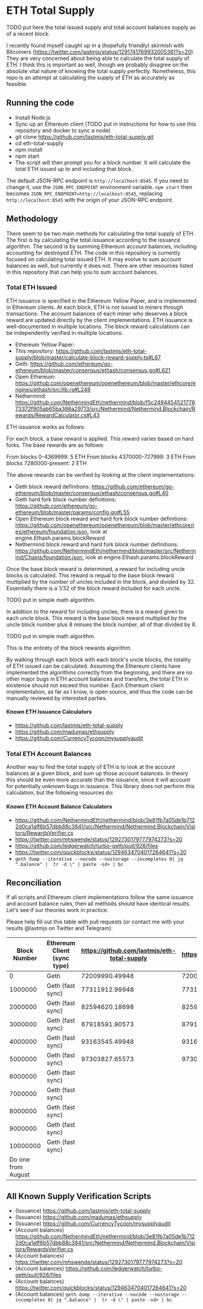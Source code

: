 # ETH Total Supply

TODO put here the total issued supply and total account balances supply as of a recent block.

I recently found myself caught up in a (hopefully friendly) skirmish with Bitcoiners (https://twitter.com/lastmjs/status/1291741769932005381?s=20). They are very concerned about being able to calculate the total supply of ETH. I think this is important as well, though we probably disagree on the absolute vital nature of knowing the total supply perfectly. Nonetheless, this repo is an attempt at calculating the supply of ETH as accurately as feasible.

## Running the code

* Install Node.js
* Sync up an Ethereum client (TODO put in instructions for how to use this repository and docker to sync a node)
* git clone https://github.com/lastmjs/eth-total-supply.git
* cd eth-total-supply
* npm install
* npm start
* The script will then prompt you for a block number. It will calculate the total ETH issued up to and including that block.

The default JSON-RPC endpoint is `http://localhost:8545`. If you need to change it, use the `JSON_RPC_ENDPOINT` environment variable. `npm start` then becomes `JSON_RPC_ENDPOINT=http://localhost:8545`, replacing `http://localhost:8545` with the origin of your JSON-RPC endpoint.

## Methodology

There seem to be two main methods for calculating the total supply of ETH. The first is by calculating the total issuance according to the issuance algorithm. The second is by summing Ethereum account balances, including accounting for destroyed ETH. The code in this repository is currently focused on calculating total issued ETH. It may evolve to sum account balances as well, but currently it does not. There are other resources listed in this repository that can help you to sum account balances.

### Total ETH Issued

ETH issuance is specified in the Ethereum Yellow Paper, and is implemented in Ethereum clients. At each block, ETH is not issued to miners through transactions. The account balances of each miner who deserves a block reward are updated directly by the client implementations.
ETH issuance is well-documented in multiple locations. The block reward calculations can be independently verified in multiple locations:

* Ethereum Yellow Paper:
* This repository: https://github.com/lastmjs/eth-total-supply/blob/master/calculate-block-reward-supply.ts#L67
* Geth: https://github.com/ethereum/go-ethereum/blob/master/consensus/ethash/consensus.go#L621
* Open Ethereum: https://github.com/openethereum/openethereum/blob/master/ethcore/engines/ethash/src/lib.rs#L248
* Nethermind: https://github.com/NethermindEth/nethermind/blob/f5c249445452177873372f905ab65ba366a29713/src/Nethermind/Nethermind.Blockchain/Rewards/RewardCalculator.cs#L43

ETH issuance works as follows:

For each block, a base reward is applied. This reward varies based on hard forks. The base rewards are as follows:

From blocks 0-4369999: 5 ETH
From blocks 4370000-727999: 3 ETH
From blocks 7280000-present: 2 ETH

The above rewards can be verified by looking at the client implementations:

* Geth block reward definitions: https://github.com/ethereum/go-ethereum/blob/master/consensus/ethash/consensus.go#L40
* Geth hard fork block number definitions: https://github.com/ethereum/go-ethereum/blob/master/params/config.go#L55
* Open Ethereum block reward and hard fork block number definitions: https://github.com/openethereum/openethereum/blob/master/ethcore/res/ethereum/foundation.json, look at engine.Ethash.params.blockReward
* Nethermind block reward and hard fork block number definitions: https://github.com/NethermindEth/nethermind/blob/master/src/Nethermind/Chains/foundation.json, look at engine.Ethash.params.blockReward

Once the base block reward is determined, a reward for including uncle blocks is calculated. This reward is requal to the base block reward multiplied by the number of uncles included in the block, and divided by 32. Essentially there is a 1/32 of the block reward included for each uncle.

TODO put in simple math algorithm.

In addition to the reward for including uncles, there is a reward given to each uncle block. This reward is the base block reward multiplied by the uncle block number plus 8 minues the block number, all of that divided by 8.

TODO put in simple math algorithm.

This is the entirety of the block rewards algorithm.

By walking through each block with each block's uncle blocks, the totality of ETH issued can be calculated. Assuming the Ethereum clients have implemented the algorithms correctly from the beginning, and there are no other major bugs in ETH account balances and transfers, the total ETH in existence should not exceed this number. Each Ethereum client implementation, as far as I know, is open source, and thus the code can be manually reviewed by interested parties.

#### Known ETH Issuance Calculators

* https://github.com/lastmjs/eth-total-supply
* https://github.com/madumas/ethsupply
* https://github.com/CurrencyTycoon/mysupplyaudit

### Total ETH Account Balances

Another way to find the total supply of ETH is to look at the account balances at a given block, and sum up those account balances. In theory this should be even more accurate than the issuance, since it will account for potentially unknown bugs in issuance. This library does not perform this calculation, but the following resources do:

#### Known ETH Account Balance Calculators

* https://github.com/NethermindEth/nethermind/blob/3e81fb7a05de1b7122d0ca1aff6b57dbb88c3841/src/Nethermind/Nethermind.Blockchain/Visitors/RewardsVerifier.cs
* https://twitter.com/mhswende/status/1292730179777974273?s=20
* https://github.com/ledgerwatch/turbo-geth/pull/926/files
* https://twitter.com/quickblocks/status/1294634704017264641?s=20
* `geth dump --iterative --nocode --nostorage --incompletes 0| jq ".balance" |  tr -d \" | paste -sd+ | bc`

## Reconciliation

If all scripts and Ethereum client implementations follow the same issuance and account balance rules, then all methods should have identical results. Let's see if our theories work in practice.

Please help fill out this table with pull requests (or contact me with your results @lastmjs on Twitter and Telegram).

| Block Number | Ethereum Client (sync type) | https://github.com/lastmjs/eth-total-supply | https://github.com/madumas/ethsupply | https://github.com/CurrencyTycoon/mysupplyaudit
| --- | --- | --- | --- | --- |
| 0 | Geth | 72009990.49948 | 72009990.5 |
| 1000000 | Geth (fast sync) | 77311912.99948 | 77311913 |
| 2000000 | Geth (fast sync) | 82594620.18698 | 82594620.1875 |
| 3000000 | Geth (fast sync) | 87918591.90573 | 87918591.90625 |
| 4000000 | Geth (fast sync) | 93163545.49948 | 93163545.5 |
| 5000000 | Geth (fast sync) | 97303827.65573 | 97303829.65625 |
| 6000000 | Geth (fast sync) |
| 7000000 | Geth (fast sync) |
| 8000000 | Geth (fast sync) |
| 9000000 | Geth (fast sync) |
| 10000000 | Geth (fast sync) |
| Do one from August |

## All Known Supply Verification Scripts

* (Issuance) https://github.com/lastmjs/eth-total-supply
* (Issuance) https://github.com/madumas/ethsupply
* (Issuance) https://github.com/CurrencyTycoon/mysupplyaudit
* (Account balances) https://github.com/NethermindEth/nethermind/blob/3e81fb7a05de1b7122d0ca1aff6b57dbb88c3841/src/Nethermind/Nethermind.Blockchain/Visitors/RewardsVerifier.cs
* (Account balances) https://twitter.com/mhswende/status/1292730179777974273?s=20
* (Account balances) https://github.com/ledgerwatch/turbo-geth/pull/926/files
* (Account balances) https://twitter.com/quickblocks/status/1294634704017264641?s=20
* (Account balances) `geth dump --iterative --nocode --nostorage --incompletes 0| jq ".balance" |  tr -d \" | paste -sd+ | bc`